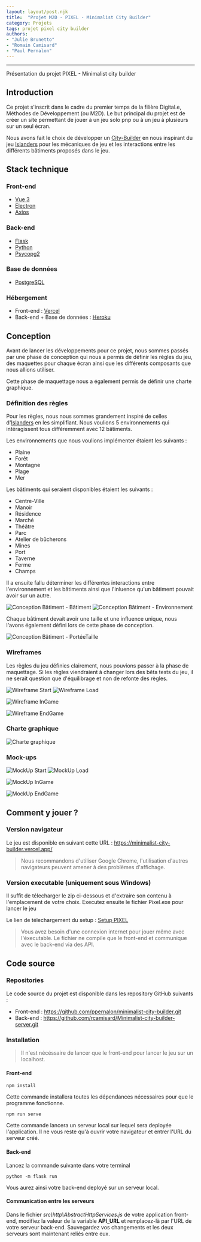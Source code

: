 ```yaml
---
layout: layout/post.njk 
title:  "Projet M2D - PIXEL - Minimalist City Builder"
category: Projets
tags: projet pixel city builder
authors:
- "Julie Brunetto"
- "Romain Camisard"
- "Paul Pernalon"
---
```


---

Présentation du projet PIXEL - Minimalist city builder

<!--more-->

## Introduction

Ce projet s'inscrit dans le cadre du premier temps de la filière Digital.e, Méthodes de Développement (ou M2D). Le but principal du projet est de créer un site permettant de jouer à un jeu solo pnp ou à un jeu à plusieurs sur un seul écran.

Nous avons fait le choix de développer un [City-Builder](https://fr.wikipedia.org/wiki/City-builder) en nous inspirant du jeu [Islanders](https://fr.wikipedia.org/wiki/Islanders_(jeu_vid%C3%A9o)) pour les mécaniques de jeu et les interactions entre les différents bâtiments proposés dans le jeu.


## Stack technique

### Front-end

- [Vue 3](https://v3.vuejs.org/) 
- [Electron](https://www.electronjs.org/)
- [Axios](https://axios-http.com/docs/intro)

### Back-end

- [Flask](https://flask.palletsprojects.com/en/2.0.x/)
- [Python](https://www.python.org/)
- [Psycopg2](https://www.psycopg.org/docs/)

### Base de données

- [PostgreSQL](https://www.postgresql.org/)

### Hébergement

- Front-end : [Vercel](https://vercel.com/)
- Back-end + Base de données : [Heroku](https://www.heroku.com/)

## Conception
Avant de lancer les développements pour ce projet, nous sommes passés par une phase de conception qui nous a permis de définir les règles du jeu, des maquettes pour chaque écran ainsi que les différents composants que nous allions utiliser.

Cette phase de maquettage nous a également permis de définir une charte graphique.  


### Définition des règles

Pour les règles, nous nous sommes grandement inspiré de celles d'[Islanders](https://fr.wikipedia.org/wiki/Islanders_(jeu_vid%C3%A9o)) en les simplifiant. 
Nous voulions 5 environnements qui intéragissent tous différemment avec 12 bâtiments.

Les environnements que nous voulions implémenter étaient les suivants : 

- Plaine
- Forêt
- Montagne
- Plage
- Mer

Les bâtiments qui seraient disponibles étaient les suivants :

- Centre-Ville
- Manoir
- Résidence
- Marché
- Théâtre
- Parc
- Atelier de bûcherons
- Mines
- Port
- Taverne
- Ferme
- Champs

Il a ensuite fallu déterminer les différentes interactions entre l'environnement et les bâtiments ainsi que l'inluence qu'un bâtiment pouvait avoir sur un autre.

![Conception Bâtiment - Bâtiment](../../../assets/projets/PIXEL/ConceptionRegles/Conception%20-%20BatBat.png)
![Conception Bâtiment - Environnement](../../../assets/projets/PIXEL/ConceptionRegles/Conception%20-%20BatEnv.png)


Chaque bâtiment devait avoir une taille et une influence unique, nous l'avons également défini lors de cette phase de conception.

![Conception Bâtiment - PortéeTaille](../../../assets/projets/PIXEL/ConceptionRegles/Conception%20-%20PorteeTailleBat.png)

### Wireframes

Les règles du jeu définies clairement, nous pouvions passer à la phase de maquettage. Si les règles viendraient à changer lors des bêta tests du jeu, il ne serait question que d'équilibrage et non de refonte des règles. 


![Wireframe Start](../../../assets/projets/PIXEL/Wireframes/Wireframe-Start.png)
![Wireframe Load](../../../assets/projets/PIXEL/Wireframes/Wireframe-Load.png)


![Wireframe InGame](../../../assets/projets/PIXEL/Wireframes/Wireframe-InGame.png)


![Wireframe EndGame](../../../assets/projets/PIXEL/Wireframes/Wireframe-EndGame.png)

### Charte graphique

![Charte graphique](../../../assets/projets/PIXEL/MockUps/CharteGraphique.jpg)

### Mock-ups
![MockUp Start](../../../assets/projets/PIXEL/MockUps/MockUp-Start.png)
![MockUp Load](../../../assets/projets/PIXEL/MockUps/MockUp-Load.png)


![MockUp InGame](../../../assets/projets/PIXEL/MockUps/MockUp-InGame.png)


![MockUp EndGame](../../../assets/projets/PIXEL/MockUps/MockUp-EndGame.png)

## Comment y jouer ?

### Version navigateur 

Le jeu est disponible en suivant cette URL : https://minimalist-city-builder.vercel.app/

>Nous recommandons d'utiliser Google Chrome, l'utilisation d'autres navigateurs peuvent amener à des problèmes d'affichage.



### Version executable (uniquement sous Windows)

Il suffit de télecharger le zip ci-dessous et d'extraire son contenu à l'emplacement de votre choix. Executez ensuite le fichier Pixel.exe pour lancer le jeu

Le lien de télechargement du setup : <a href="https://drive.google.com/file/d/1Fsi40mmmJs5ZdE53fwwwIi4KryRCb79f/view?usp=sharing" target="_blank">Setup PIXEL</a>

>Vous avez besoin d'une connexion internet pour jouer même avec l'éxecutable. Le fichier ne compile que le front-end et communique avec le back-end via des API.   


## Code source

### Repositories 

Le code source du projet est disponible dans les repository GitHub suivants :

- Front-end : https://github.com/ppernalon/minimalist-city-builder.git
- Back-end : https://github.com/rcamisard/Minimalist-city-builder-server.git

### Installation

>Il n'est nécéssaire de lancer que le front-end pour lancer le jeu sur un localhost.

#### Front-end
~~~ shell
npm install
~~~ 
Cette commande installera toutes les dépendances nécessaires pour que le programme fonctionne.

~~~ shell
npm run serve
~~~ 
Cette commande lancera un serveur local sur lequel sera deployée l'application. Il ne vous reste qu'à ouvrir votre navigateur et entrer l'URL du serveur créé.

#### Back-end

Lancez la commande suivante dans votre terminal

~~~ shell
python -m flask run
~~~ 

Vous aurez ainsi votre back-end deployé sur un serveur local.

#### Communication entre les serveurs

Dans le fichier *src\http\AbstractHttpServices.js* de votre application front-end, modifiez la valeur de la variable **API_URL** et remplacez-là par l'URL de votre serveur back-end. Sauvegardez vos changements et les deux serveurs sont maintenant reliés entre eux. 
